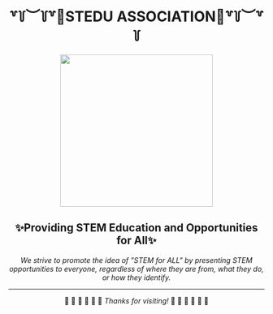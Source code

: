 <div align='center'>
   <h1>꒷꒦︶꒦꒷🚀STEDU ASSOCIATION🧪꒷꒦︶꒷꒦</h1>
    <img src = "https://github.com/Stedu-Association/.github/assets/80088403/9787c251-e710-4606-8fcb-0ad5fec2b25f" height="300px"/>
    <h2><b>✨Providing STEM Education and Opportunities for All✨</b></h2>
      <p><i>We strive to promote the idea of "STEM for ALL" by presenting STEM opportunities to everyone, regardless of where they are from, what they do, or how they identify.</i></p>
  <hr/>
    <p>🔮 🔎  🌱 🦠 🧬 🧪 <i>Thanks for visiting!</i> 🧪 🧫 🧬 🔬 🔭 📡 </p>
</div>

